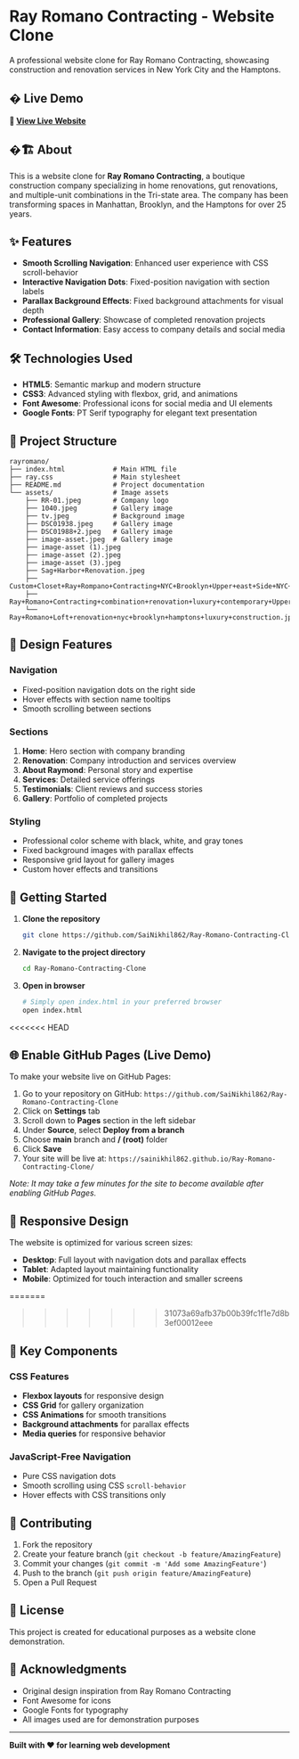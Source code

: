 # Ray Romano Contracting - Website Clone

A professional website clone for Ray Romano Contracting, showcasing construction and renovation services in New York City and the Hamptons.

## � Live Demo

**🔗 [View Live Website](https://sainikhil862.github.io/Ray-Romano-Contracting-Clone/)**

## �🏗️ About

This is a website clone for **Ray Romano Contracting**, a boutique construction company specializing in home renovations, gut renovations, and multiple-unit combinations in the Tri-state area. The company has been transforming spaces in Manhattan, Brooklyn, and the Hamptons for over 25 years.

## ✨ Features

- **Smooth Scrolling Navigation**: Enhanced user experience with CSS scroll-behavior
- **Interactive Navigation Dots**: Fixed-position navigation with section labels
- **Parallax Background Effects**: Fixed background attachments for visual depth
- **Professional Gallery**: Showcase of completed renovation projects
- **Contact Information**: Easy access to company details and social media

## 🛠️ Technologies Used

- **HTML5**: Semantic markup and modern structure
- **CSS3**: Advanced styling with flexbox, grid, and animations
- **Font Awesome**: Professional icons for social media and UI elements
- **Google Fonts**: PT Serif typography for elegant text presentation

## 📁 Project Structure

```
rayromano/
├── index.html            # Main HTML file
├── ray.css               # Main stylesheet
├── README.md             # Project documentation
└── assets/               # Image assets
    ├── RR-01.jpeg        # Company logo
    ├── 1040.jpeg         # Gallery image
    ├── tv.jpeg           # Background image
    ├── DSC01938.jpeg     # Gallery image
    ├── DSC01988+2.jpeg   # Gallery image
    ├── image-asset.jpeg  # Gallery image
    ├── image-asset (1).jpeg
    ├── image-asset (2).jpeg
    ├── image-asset (3).jpeg
    ├── Sag+Harbor+Renovation.jpeg
    ├── Custom+Closet+Ray+Rompano+Contracting+NYC+Brooklyn+Upper+east+Side+NYC+renovation.jpeg
    ├── Ray+Romano+Contracting+combination+renovation+luxury+contemporary+Upper+East+Side+NYC+Hamptons+Brooklyn+NJ.jpeg
    └── Ray+Romano+Loft+renovation+nyc+brooklyn+hamptons+luxury+construction.jpeg
```

## 🎨 Design Features

### Navigation
- Fixed-position navigation dots on the right side
- Hover effects with section name tooltips
- Smooth scrolling between sections

### Sections
1. **Home**: Hero section with company branding
2. **Renovation**: Company introduction and services overview
3. **About Raymond**: Personal story and expertise
4. **Services**: Detailed service offerings
5. **Testimonials**: Client reviews and success stories
6. **Gallery**: Portfolio of completed projects

### Styling
- Professional color scheme with black, white, and gray tones
- Fixed background images with parallax effects
- Responsive grid layout for gallery images
- Custom hover effects and transitions

## 🚀 Getting Started

1. **Clone the repository**
   ```bash
   git clone https://github.com/SaiNikhil862/Ray-Romano-Contracting-Clone.git
   ```

2. **Navigate to the project directory**
   ```bash
   cd Ray-Romano-Contracting-Clone
   ```

3. **Open in browser**
   ```bash
   # Simply open index.html in your preferred browser
   open index.html
   ```
<<<<<<< HEAD

## 🌐 Enable GitHub Pages (Live Demo)

To make your website live on GitHub Pages:

1. Go to your repository on GitHub: `https://github.com/SaiNikhil862/Ray-Romano-Contracting-Clone`
2. Click on **Settings** tab
3. Scroll down to **Pages** section in the left sidebar
4. Under **Source**, select **Deploy from a branch**
5. Choose **main** branch and **/ (root)** folder
6. Click **Save**
7. Your site will be live at: `https://sainikhil862.github.io/Ray-Romano-Contracting-Clone/`

*Note: It may take a few minutes for the site to become available after enabling GitHub Pages.*

## 📱 Responsive Design

The website is optimized for various screen sizes:
- **Desktop**: Full layout with navigation dots and parallax effects
- **Tablet**: Adapted layout maintaining functionality
- **Mobile**: Optimized for touch interaction and smaller screens

=======
   
>>>>>>> 31073a69afb37b00b39fc1f1e7d8b3ef00012eee
## 🎯 Key Components

### CSS Features
- **Flexbox layouts** for responsive design
- **CSS Grid** for gallery organization
- **CSS Animations** for smooth transitions
- **Background attachments** for parallax effects
- **Media queries** for responsive behavior

### JavaScript-Free Navigation
- Pure CSS navigation dots
- Smooth scrolling using CSS `scroll-behavior`
- Hover effects with CSS transitions only

## 🤝 Contributing

1. Fork the repository
2. Create your feature branch (`git checkout -b feature/AmazingFeature`)
3. Commit your changes (`git commit -m 'Add some AmazingFeature'`)
4. Push to the branch (`git push origin feature/AmazingFeature`)
5. Open a Pull Request

## 📝 License

This project is created for educational purposes as a website clone demonstration.

## 🙏 Acknowledgments

- Original design inspiration from Ray Romano Contracting
- Font Awesome for icons
- Google Fonts for typography
- All images used are for demonstration purposes

---

**Built with ❤️ for learning web development**
